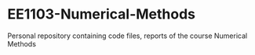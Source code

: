 # EE1103-Numerical-Methods
Personal repository containing code files, reports of the course Numerical Methods
